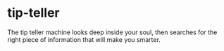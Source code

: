 # tip-teller
The tip teller machine looks deep inside your soul, then searches for the right piece of information that will make you smarter.
